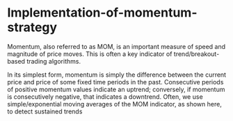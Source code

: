 # Implementation-of-momentum-strategy

Momentum, also referred to as MOM, is an important measure of speed and magnitude of
price moves. This is often a key indicator of trend/breakout-based trading algorithms.

In its simplest form, momentum is simply the difference between the current price and
price of some fixed time periods in the past. Consecutive periods of positive momentum
values indicate an uptrend; conversely, if momentum is consecutively negative, that
indicates a downtrend. Often, we use simple/exponential moving averages of the MOM
indicator, as shown here, to detect sustained trends


